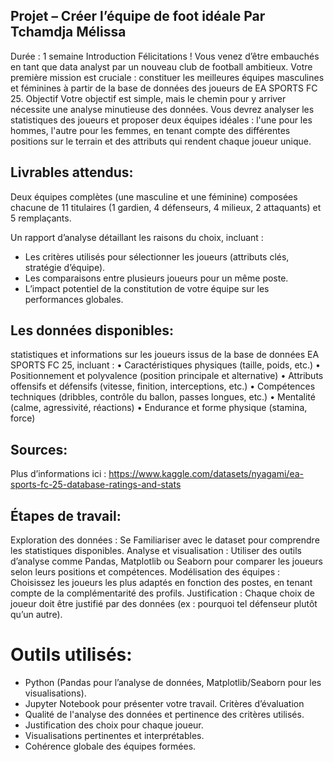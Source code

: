 ## Projet – Créer l’équipe de foot idéale Par Tchamdja Mélissa

Durée : 1 semaine Introduction Félicitations ! Vous venez d’être embauchés en tant que data analyst par un nouveau club de football ambitieux. Votre première mission est cruciale : constituer les meilleures équipes masculines et féminines à partir de la base de données des joueurs de EA SPORTS FC 25. Objectif Votre objectif est simple, mais le chemin pour y arriver nécessite une analyse minutieuse des données. Vous devrez analyser les statistiques des joueurs et proposer deux équipes idéales : l'une pour les hommes, l'autre pour les femmes, en tenant compte des différentes positions sur le terrain et des attributs qui rendent chaque joueur unique. 

## Livrables attendus:

Deux équipes complètes (une masculine et une féminine) composées chacune de 11 titulaires (1 gardien, 4 défenseurs, 4 milieux, 2 attaquants) et 5 remplaçants.

Un rapport d’analyse détaillant les raisons du choix, incluant :  
- Les critères utilisés pour sélectionner les joueurs (attributs clés, stratégie d’équipe). 
- Les comparaisons entre plusieurs joueurs pour un même poste. 
- L’impact potentiel de la constitution de votre équipe sur les performances globales. 

## Les données disponibles: 
statistiques et informations sur les joueurs issus de la base de données EA SPORTS FC 25, incluant : • Caractéristiques physiques (taille, poids, etc.) • Positionnement et polyvalence (position principale et alternative) • Attributs offensifs et défensifs (vitesse, finition, interceptions, etc.) • Compétences techniques (dribbles, contrôle du ballon, passes longues, etc.) • Mentalité (calme, agressivité, réactions) • Endurance et forme physique (stamina, force) 

## Sources: 
Plus d’informations ici : 
https://www.kaggle.com/datasets/nyagami/ea-sports-fc-25-database-ratings-and-stats 

## Étapes de travail:

Exploration des données : Se Familiariser avec le dataset pour comprendre les statistiques disponibles.
Analyse et visualisation : Utiliser des outils d’analyse comme Pandas, Matplotlib ou Seaborn pour comparer les joueurs selon leurs positions et compétences.
Modélisation des équipes : Choisissez les joueurs les plus adaptés en fonction des postes, en tenant compte de la complémentarité des profils.
Justification : Chaque choix de joueur doit être justifié par des données (ex : pourquoi tel défenseur plutôt qu’un autre). 
# Outils utilisés:
- Python (Pandas pour l’analyse de données, Matplotlib/Seaborn pour les visualisations). 
- Jupyter Notebook pour présenter votre travail. Critères d’évaluation 
- Qualité de l'analyse des données et pertinence des critères utilisés. 
- Justification des choix pour chaque joueur. 
- Visualisations pertinentes et interprétables. 
- Cohérence globale des équipes formées.